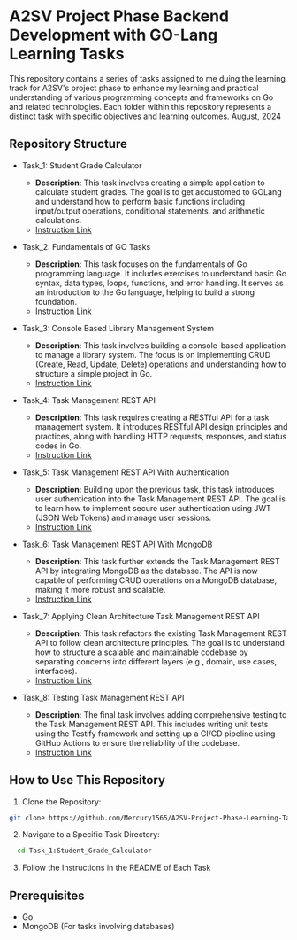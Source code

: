 # A2SV Project Phase Backend Development with GO-Lang Learning Tasks

This repository contains a series of tasks assigned to me duing the learning track for A2SV's project phase to enhance my learning and practical understanding of various programming concepts and frameworks on Go and related technologies. Each folder within this repository represents a distinct task with specific objectives and learning outcomes.
August, 2024

## Repository Structure

* Task_1: Student Grade Calculator
  - **Description**: This task involves creating a simple application to calculate student grades. The goal is to get accustomed to GOLang and understand how to perform basic functions including input/output operations, conditional statements, and arithmetic calculations.
  - [Instruction Link](https://docs.google.com/document/d/1nv2ub_aFjk1f1A_4ez32Gkba6daYgnckIWv5Qk7JIwE/edit?usp=sharing)

* Task_2: Fundamentals of GO Tasks
  - **Description**: This task focuses on the fundamentals of Go programming language. It includes exercises to understand basic Go syntax, data types, loops, functions, and error handling. It serves as an introduction to the Go language, helping to build a strong foundation.
  - [Instruction Link](https://docs.google.com/document/d/1D_a537bwoDh63MUNjzSq9H0kNT7zBXYtZM2q30wPTBQ/edit?usp=sharing)

* Task_3: Console Based Library Management System
  - **Description**: This task involves building a console-based application to manage a library system. The focus is on implementing CRUD (Create, Read, Update, Delete) operations and understanding how to structure a simple project in Go.
  - [Instruction Link](https://docs.google.com/document/d/1qIpGCpiOzalySPoUoyOQR-sDgUnlfgY-cB68DqXJtPU/edit)

* Task_4: Task Management REST API
  - **Description**: This task requires creating a RESTful API for a task management system. It introduces RESTful API design principles and practices, along with handling HTTP requests, responses, and status codes in Go.
  - [Instruction Link](https://docs.google.com/document/d/1YK8F4v77b7nUK8lKbEYNSbSJZLRjKG0IbeaPamw3__A/edit?usp=sharing)

* Task_5: Task Management REST API With Authentication
  - **Description**: Building upon the previous task, this task introduces user authentication into the Task Management REST API. The goal is to learn how to implement secure user authentication using JWT (JSON Web Tokens) and manage user sessions.
  - [Instruction Link](https://docs.google.com/document/d/1R_-nBiuYku5vHIEe88dfV40j-U5JqhaptgnozpdI0IM/edit?usp=sharing)

* Task_6: Task Management REST API With MongoDB
  - **Description**: This task further extends the Task Management REST API by integrating MongoDB as the database. The API is now capable of performing CRUD operations on a MongoDB database, making it more robust and scalable.
  - [Instruction Link](https://docs.google.com/document/d/1eB8dC2Q7Lbf3XfFButwz1FpZqng6h1CA3mWDbXTcUG0/edit?usp=sharing)

* Task_7: Applying Clean Architecture Task Management REST API
  - **Description**: This task refactors the existing Task Management REST API to follow clean architecture principles. The goal is to understand how to structure a scalable and maintainable codebase by separating concerns into different layers (e.g., domain, use cases, interfaces).
  - [Instruction Link](https://docs.google.com/document/d/1xNlwC6dfAoJeO0tUfJm5_sSKaxATI9glNN2EHtFyews/edit?usp=sharing)

* Task_8: Testing Task Management REST API
  - **Description**: The final task involves adding comprehensive testing to the Task Management REST API. This includes writing unit tests using the Testify framework and setting up a CI/CD pipeline using GitHub Actions to ensure the reliability of the codebase.
  - [Instruction Link](https://docs.google.com/document/d/155x465_Dq2zj43u42P66UTW2EUd_YgYqcOTm7Ssxbzw/edit?usp=sharing)

## How to Use This Repository

1. Clone the Repository:
  ```bash
  git clone https://github.com/Mercury1565/A2SV-Project-Phase-Learning-Tasks
  ```
2. Navigate to a Specific Task Directory:
  ```bash
    cd Task_1:Student_Grade_Calculator
  ```
3. Follow the Instructions in the README of Each Task

## Prerequisites
  - Go
  - MongoDB (For tasks involving databases)
